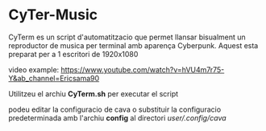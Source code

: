 # CyTer-Music

CyTerm es un script d'automatitzacio que permet llansar bisualment
un reproductor de musica per terminal amb aparença Cyberpunk. 
Aquest esta preparat per a 1 escritori de 1920x1080


video example: https://www.youtube.com/watch?v=hVU4m7r75-Y&ab_channel=Ericsama90


Utilitzeu el archiu **CyTerm.sh** per executar el script

podeu editar la configuracio de cava o substituir la configuracio predeterminada amb l'archiu **config** al directori _user/.config/cava_
